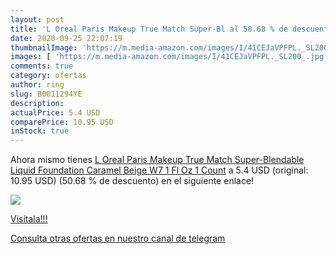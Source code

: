 ```yaml
---
layout: post
title: 'L Oreal Paris Makeup True Match Super-Bl al 50.68 % de descuento'
date: 2020-09-25 22:07:19
thumbnailImage: 'https://m.media-amazon.com/images/I/41CEJaVPFPL._SL200_.jpg'
images: [ 'https://m.media-amazon.com/images/I/41CEJaVPFPL._SL200_.jpg' ]
comments: true
category: ofertas
author: ring
slug: B0011294YE
description:
actualPrice: 5.4 USD
comparePrice: 10.95 USD
inStock: true
---
```


Ahora mismo tienes [L Oreal Paris Makeup True Match Super-Blendable Liquid Foundation  Caramel Beige W7  1 Fl Oz 1 Count](https://www.amazon.com/dp/B0011294YE/?tag=redken08-20) a 5.4 USD (original: 10.95 USD) (50.68 %  de descuento) en el siguiente enlace!

[![](https://m.media-amazon.com/images/I/41CEJaVPFPL._SL200_.jpg)](https://www.amazon.com/dp/B0011294YE/?tag=redken08-20)

[Visítala!!!](https://www.amazon.com/dp/B0011294YE/?tag=redken08-20)

[Consulta otras ofertas en nuestro canal de telegram](https://t.me/s/ofertas25)
